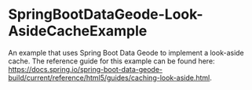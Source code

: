 # SpringBootDataGeode-Look-AsideCacheExample
 An example that uses Spring Boot Data Geode to implement a look-aside cache.  The reference guide for this example can be found here: https://docs.spring.io/spring-boot-data-geode-build/current/reference/html5/guides/caching-look-aside.html.
